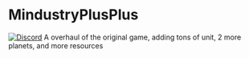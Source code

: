 # MindustryPlusPlus
[![Discord](https://img.shields.io/discord/391020510269669376.svg?logo=discord&logoColor=white&logoWidth=20&labelColor=7289DA&label=Discord&color=17cf48)](https://discord.gg/mindustry)
A overhaul of the original game, adding tons of unit, 2 more planets, and more resources
